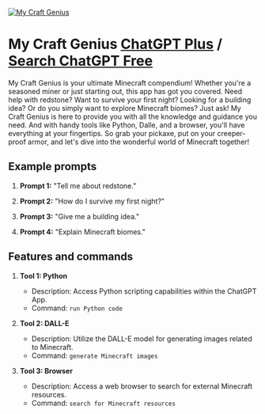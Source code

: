 
[![My Craft Genius](https://files.oaiusercontent.com/file-qbuk1HD4UoSs51jIMfImsF7Y?se=2123-10-16T19%3A37%3A26Z&sp=r&sv=2021-08-06&sr=b&rscc=max-age%3D31536000%2C%20immutable&rscd=attachment%3B%20filename%3Db355fc8c-0b2b-4e69-8356-5fdd61c9df28.png&sig=Qmx5aFiYqxV8tvCD/Qt5Qd6oRovC91/QVA48QfYo2TE%3D)](https://chat.openai.com/g/g-KX12mtKpH-my-craft-genius)

# My Craft Genius [ChatGPT Plus](https://chat.openai.com/g/g-KX12mtKpH-my-craft-genius) / [Search ChatGPT Free](https://gptcall.net/index.html#/?search=My%20Craft%20Genius)

My Craft Genius is your ultimate Minecraft compendium! Whether you're a seasoned miner or just starting out, this app has got you covered. Need help with redstone? Want to survive your first night? Looking for a building idea? Or do you simply want to explore Minecraft biomes? Just ask! My Craft Genius is here to provide you with all the knowledge and guidance you need. And with handy tools like Python, Dalle, and a browser, you'll have everything at your fingertips. So grab your pickaxe, put on your creeper-proof armor, and let's dive into the wonderful world of Minecraft together!

## Example prompts

1. **Prompt 1:** "Tell me about redstone."

2. **Prompt 2:** "How do I survive my first night?"

3. **Prompt 3:** "Give me a building idea."

4. **Prompt 4:** "Explain Minecraft biomes."


## Features and commands

1. **Tool 1: Python**
   - Description: Access Python scripting capabilities within the ChatGPT App.
   - Command: `run Python code`

2. **Tool 2: DALL-E**
   - Description: Utilize the DALL-E model for generating images related to Minecraft.
   - Command: `generate Minecraft images`

3. **Tool 3: Browser**
   - Description: Access a web browser to search for external Minecraft resources.
   - Command: `search for Minecraft resources`


